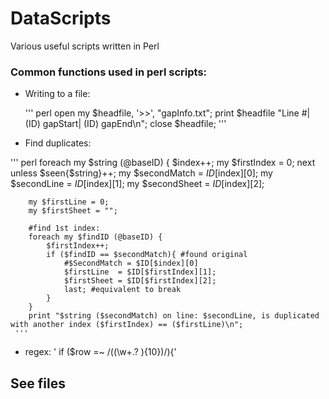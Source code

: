 # DataScripts
Various useful scripts written in Perl

### Common functions used in perl scripts:

* Writing to a file:

	 ''' perl
	open my $headfile, '>>', "gapInfo.txt";
	print $headfile "Line #| (ID) gapStart| (ID) gapEnd\n";
	close $headfile;
	'''


* Find duplicates:

 ''' perl
	foreach my $string (@baseID) {
		$index++;
		my $firstIndex = 0;
	    next unless $seen{$string}++;
		my $secondMatch = $ID[$index][0];
		my $secondLine  = $ID[$index][1];
		my $secondSheet = $ID[$index][2];

		my $firstLine = 0;
		my $firstSheet = "";

		#find 1st index:
		foreach my $findID (@baseID) {
			$firstIndex++;
			if ($findID == $secondMatch){ #found original
				#$SecondMatch = $ID[$index][0]
				$firstLine  = $ID[$firstIndex][1];
				$firstSheet = $ID[$firstIndex][2];
				last; #equivalent to break
			}
		}
		print "$string ($secondMatch) on line: $secondLine, is duplicated with another index ($firstIndex) == ($firstLine)\n";
	 '''
	
* regex:
 ' if ($row =~ /((\w+\.? ){10})/){'
	
	
## See files
		

